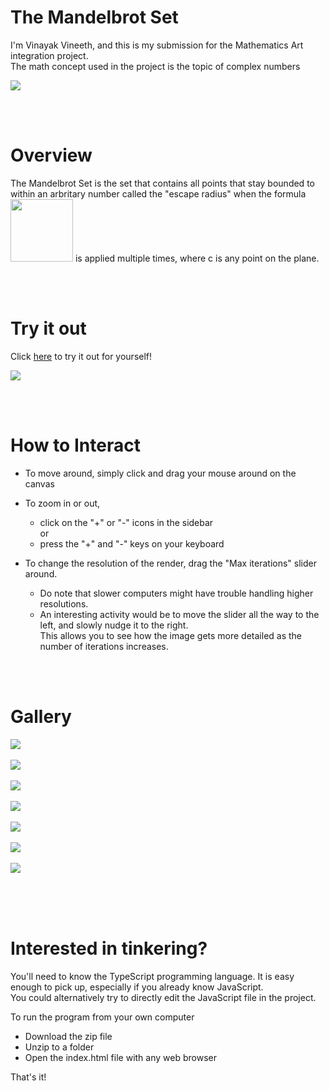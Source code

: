 # The Mandelbrot Set

I'm Vinayak Vineeth, and this is my submission for the Mathematics Art integration project.  
The math concept used in the project is the topic of complex numbers

<img src="readme-assets/img-1.png"/>

<br /><br />

# Overview

The Mandelbrot Set is the set that contains all points that stay bounded to within an arbritary number called the "escape radius" when the formula <img src="readme-assets/equation.png" width="100" /> is applied multiple times, where c is any point on the plane.

<br /><br />

# Try it out

Click [here](https://theicycoldpenguin.github.io/Mandelbrot-Set/) to try it out for yourself!

<img src="readme-assets/img-0.png"/>

<br /><br />

# How to Interact

-   To move around, simply click and drag your mouse around on the canvas
-   To zoom in or out,

    -   click on the "+" or "-" icons in the sidebar  
        or
    -   press the "+" and "-" keys on your keyboard

-   To change the resolution of the render, drag the "Max iterations" slider around.
    -   Do note that slower computers might have trouble handling higher resolutions.
    -   An interesting activity would be to move the slider all the way to the left, and slowly nudge it to the right.  
        This allows you to see how the image gets more detailed as the number of iterations increases.

<br /><br />

# Gallery

<img src="readme-assets/img-1.png"/><br /><br />
<img src="readme-assets/img-2.png"/><br /><br />
<img src="readme-assets/img-3.png"/><br /><br />
<img src="readme-assets/img-4.png"/><br /><br />
<img src="readme-assets/img-5.png"/><br /><br />
<img src="readme-assets/img-6.png"/><br /><br />
<img src="readme-assets/img-7.png"/><br /><br />

<br /><br />

# Interested in tinkering?

You'll need to know the TypeScript programming language. It is easy enough to pick up, especially if you already know JavaScript.  
You could alternatively try to directly edit the JavaScript file in the project.

To run the program from your own computer

-   Download the zip file
-   Unzip to a folder
-   Open the index.html file with any web browser

That's it!
